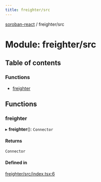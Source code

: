 ```yaml
---
title: freighter/src
---
```

[soroban-react](../README.md) / freighter/src

# Module: freighter/src

## Table of contents

### Functions

- [freighter](freighter_src.md#freighter)

## Functions

### freighter

▸ **freighter**(): `Connector`

#### Returns

`Connector`

#### Defined in

[freighter/src/index.tsx:6](https://github.com/esteblock/soroban-react/blob/bb43fd8/packages/freighter/src/index.tsx#L6)
